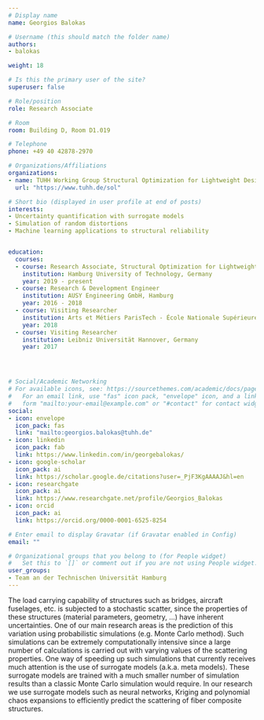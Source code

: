```yaml
---
# Display name
name: Georgios Balokas

# Username (this should match the folder name)
authors:
- balokas

weight: 18

# Is this the primary user of the site?
superuser: false

# Role/position
role: Research Associate

# Room
room: Building D, Room D1.019

# Telephone
phone: +49 40 42878-2970

# Organizations/Affiliations
organizations:
- name: TUHH Working Group Structural Optimization for Lightweight Design
  url: "https://www.tuhh.de/sol"

# Short bio (displayed in user profile at end of posts)
interests:
- Uncertainty quantification with surrogate models
- Simulation of random distortions 
- Machine learning applications to structural reliability


education:
  courses:
  - course: Research Associate, Structural Optimization for Lightweight Design
    institution: Hamburg University of Technology, Germany
    year: 2019 - present
  - course: Research & Development Engineer 
    institution: AUSY Engineering GmbH, Hamburg
    year: 2016 - 2018
  - course: Visiting Researcher
    institution: Arts et Métiers ParisTech - École Nationale Supérieure d'Arts et Métiers, Bordeaux, France
    year: 2018
  - course: Visiting Researcher
    institution: Leibniz Universität Hannover, Germany
    year: 2017




# Social/Academic Networking
# For available icons, see: https://sourcethemes.com/academic/docs/page-builder/#icons
#   For an email link, use "fas" icon pack, "envelope" icon, and a link in the
#   form "mailto:your-email@example.com" or "#contact" for contact widget.
social:
- icon: envelope
  icon_pack: fas
  link: "mailto:georgios.balokas@tuhh.de"
- icon: linkedin
  icon_pack: fab
  link: https://www.linkedin.com/in/georgebalokas/
- icon: google-scholar
  icon_pack: ai
  link: https://scholar.google.de/citations?user=_PjF3KgAAAAJ&hl=en
- icon: researchgate
  icon_pack: ai
  link: https://www.researchgate.net/profile/Georgios_Balokas
- icon: orcid
  icon_pack: ai
  link: https://orcid.org/0000-0001-6525-8254

# Enter email to display Gravatar (if Gravatar enabled in Config)
email: ""

# Organizational groups that you belong to (for People widget)
#   Set this to `[]` or comment out if you are not using People widget.
user_groups:
- Team an der Technischen Universität Hamburg
---
```


The load carrying capability of structures such as bridges, aircraft fuselages, etc. is subjected to a stochastic scatter, since the properties of these structures (material parameters, geometry, ...) have inherent uncertainties. 
One of our main research areas is the prediction of this variation using probabilistic simulations (e.g. Monte Carlo method). Such simulations can be extremely computationally intensive since a large number of calculations is carried out with varying values of the scattering properties. One way of speeding up such simulations that currently receives much attention is the use of surrogate models (a.k.a. meta models). 
These surrogate models are trained with a much smaller number of simulation results than a classic Monte Carlo simulation would require.
In our research we use surrogate models such as neural networks, Kriging and polynomial chaos expansions to efficiently predict the scattering of fiber composite structures.

